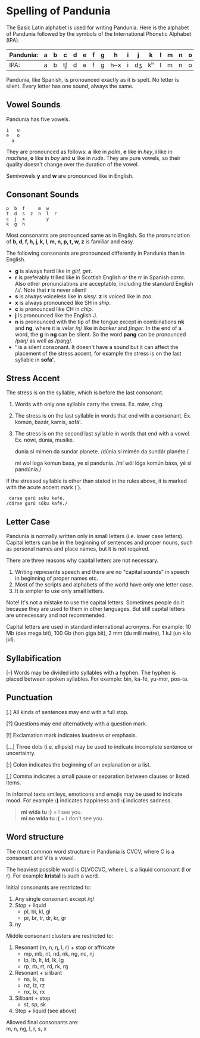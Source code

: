 # Spelling of Pandunia

The Basic Latin alphabet is used for writing Pandunia.  Here is the alphabet of
Pandunia followed by the symbols of the International Phonetic Alphabet (IPA).

| Pandunia: | a | b | c | d | e | f | g | h | i | j | k | l | m | n | o | p | r | s | t | u | w | x | y | z |
|-----------|---|---|---|---|---|---|---|---|---|---|---|---|---|---|---|---|---|---|---|---|---|---|---|---|
| IPA: | a | b | tʃ | d | e | f | g | h~x | i | dʒ | kʰ | l | m | n | o | pʰ | r~ɹ | s | tʰ | u | w~ʋ | ʃ | j | z |


Pandunia, like Spanish, is pronounced exactly as it is spelt. No letter is
silent. Every letter has one sound, always the same.

## Vowel Sounds

Pandunia has five vowels.

    i   u
    e   o
      a

They are pronounced as follows: **a** like in _palm_, **e** like in _hey_, **i** like in _machine_, **o** like in _boy_ and **u** like in _rude_. They are pure vowels, so their quality doesn't change over the duration of the vowel.

Semivowels **y** and **w** are pronounced like in English.

## Consonant Sounds

    p  b  f     m  w
    t  d  s  z  n  l  r
    c  j  x        y
    k  g  h

Most consonants are pronounced same as in English. So the pronunciation of **b,
d, f, h, j, k, l, m, n, p, t, w, z** is familiar and easy.

The following consonants are pronounced differently in Pandunia than in English.

- **g** is always hard like in _girl, get_.
- **r** is preferably trilled like in Scottish English or the rr in Spanish
  _carro_. Also other pronunciations are acceptable, including the standard
  English /ɹ/. Note that **r** is never silent!
- **s** is always voiceless like in _sissy_. **z** is voiced like in _zoo_.
- **x** is always pronounced like SH in _ship_.
- **c** is pronounced like CH in _chip_.
- **j** is pronounced like the English J.
- **n** is pronounced with the tip of the tongue except in combinations **nk**
  and **ng**, where it is velar /ŋ/ like in _banker_ and _finger_. In the end
  of a word, the **g** in **ng** can be silent. So the word **pang** can be
  pronounced /paŋ/ as well as /paŋg/.
- **'** is a silent consonant. It doesn't have a sound but it can affect the
  placement of the stress accent, for example the stress is on the last 
  syllable in **sofa'**.

## Stress Accent

The stress is on the syllable, which is before the last consonant.

1. Words with only one syllable carry the stress. Ex. máw, cíng.
2. The stress is on the last syllable in words that end with a consonant. Ex.
   komún, bazár, kamís, sofá'.
3. The stress is on the second last syllable in words that end with a vowel.
   Ex. nówi, dúnia, musíke.

     dunia si mimen da sundar planete.
    /dúnia sí mimén da sundár planéte./

     mi wol loga komun baxa, ye si pandunia.
    /mí wól lóga komún báxa, yé sí pandúnia./

If the stressed syllable is other than stated in the rules above, it is marked
with the acute accent mark (´).

     darse gurú suku kafé.
    /dárse gurú súku kafé./

## Letter Case

Pandunia is normally written only in small letters (i.e. lower case letters).
Capital letters can be in the beginning of sentences and proper nouns, such as
personal names and place names, but it is not required.

There are three reasons why capital letters are not necessary.

1. Writing represents speech and there are no "capital sounds" in speech in
   beginning of proper names etc.
2. Most of the scripts and alphabets of the world have only one letter case.
3. It is simpler to use only small letters.

Note! It's not a mistake to use the capital letters. Sometimes people do it
because they are used to them in other languages. But still capital letters are
unnecessary and not recommended.

Capital letters are used in standard international acronyms. For example: 10 Mb
(des mega bit), 100 Gb (hon giga bit), 2 mm (du mili metre), 1 kJ (un kilo
jul).

## Syllabification

[-] Words may be divided into syllables with a hyphen. The hyphen is placed
between spoken syllables. For example: bin, ka-fé, yu-mor, pos-ta.

## Punctuation

[.] All kinds of sentences may end with a full stop.

[?] Questions may end alternatively with a question mark.

[!] Exclamation mark indicates loudness or emphasis.

[...] Three dots (i.e. ellipsis) may be used to indicate incomplete sentence or
uncertainty.

[:] Colon indicates the beginning of an explanation or a list.

[,] Comma indicates a small pause or separation between clauses or listed items.

In informal texts smileys, emoticons and emojis may be used to indicate mood.
For example **:)** indicates happiness and **:(** indicates sadness.

> **mi wida tu :)** = I see you.  
> **mi no wida tu :(** = I don't see you.

## Word structure

The most common word structure in Pandunia is CVCV, where C is a consonant and
V is a vowel.

The heaviest possible word is CLVCCVC, where L is a liquid consonant (l or r).
For example **kristal** is such a word.

Initial consonants are restricted to:

1. Any single consonant except /ŋ/
2. Stop + liquid
    - pl, bl, kl, gl
    - pr, br, tr, dr, kr, gr
3. ny

Middle consonant clusters are restricted to:

1. Resonant (m, n, ŋ, l, r) + stop or affricate
    - mp, mb, nt, nd, nk, ng, nc, nj
    - lp, lb, lt, ld, lk, lg
    - rp, rb, rt, rd, rk, rg
2. Resonant + silibant
    - ns, ls, rs
    - nz, lz, rz
    - nx, lx, rx
3. Silibant + stop
    - st, sp, sk
4. Stop + liquid (see above)

Allowed final consonants are:  
m, n, ng, l, r, s, x

